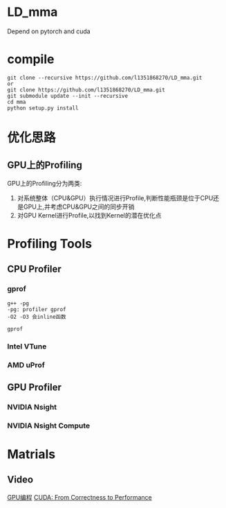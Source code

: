 # LD_mma
Depend on pytorch and cuda

# compile
```
git clone --recursive https://github.com/l1351868270/LD_mma.git
or
git clone https://github.com/l1351868270/LD_mma.git
git submodule update --init --recursive
cd mma
python setup.py install

```
# 优化思路
## GPU上的Profiling
GPU上的Profiling分为两类:
1. 对系统整体（CPU&GPU）执行情况进行Profile,判断性能瓶颈是位于CPU还是GPU上,并考虑CPU&GPU之间的同步开销
2. 对GPU Kernel进行Profile,以找到Kernel的潜在优化点
# Profiling Tools
## CPU Profiler
### gprof
```
g++ -pg
-pg: profiler gprof
-O2 -O3 会inline函数

gprof 

```

### Intel VTune
### AMD uProf

## GPU Profiler
### NVIDIA Nsight

### NVIDIA Nsight Compute

# Matrials
## Video
[GPU编程](https://www.bilibili.com/video/BV1424y1i7xe)
[CUDA: From Correctness to Performance](https://wiki.lcpu.dev/hpc/from-scratch/cuda)


